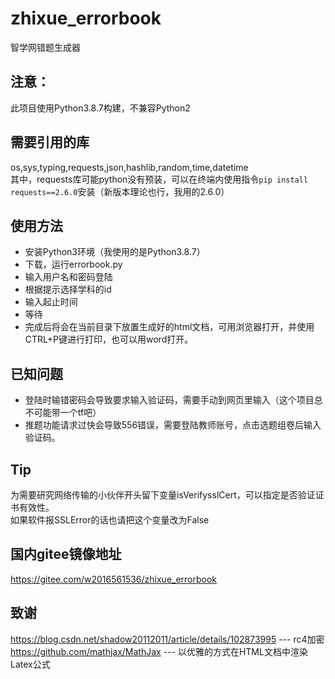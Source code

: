 # zhixue_errorbook
智学网错题生成器  
 
## 注意：  
此项目使用Python3.8.7构建，不兼容Python2  

## 需要引用的库  
  os,sys,typing,requests,json,hashlib,random,time,datetime  
 其中，requests库可能python没有预装，可以在终端内使用指令`pip install requests==2.6.0`安装（新版本理论也行，我用的2.6.0）  

## 使用方法    
* 安装Python3环境（我使用的是Python3.8.7）  
* 下载，运行errorbook.py  
* 输入用户名和密码登陆  
* 根据提示选择学科的id  
* 输入起止时间  
* 等待  
* 完成后将会在当前目录下放置生成好的html文档，可用浏览器打开，并使用CTRL+P键进行打印，也可以用word打开。  
  
## 已知问题  
* 登陆时输错密码会导致要求输入验证码，需要手动到网页里输入（这个项目总不可能带一个tf吧）
* 推题功能请求过快会导致556错误，需要登陆教师账号，点击选题组卷后输入验证码。
  
## Tip  
为需要研究网络传输的小伙伴开头留下变量isVerifysslCert，可以指定是否验证证书有效性。  
如果软件报SSLError的话也请把这个变量改为False  

## 国内gitee镜像地址  
https://gitee.com/w2016561536/zhixue_errorbook
  
## 致谢  
https://blog.csdn.net/shadow20112011/article/details/102873995  ---   rc4加密 
https://github.com/mathjax/MathJax  ---  以优雅的方式在HTML文档中渲染Latex公式  
